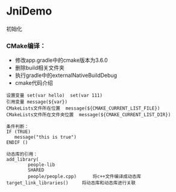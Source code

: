 # JniDemo

初始化

### CMake编译：
* 修改app.gradle中的cmake版本为3.6.0
* 删除build相关文件夹
* 执行gradle中的externalNativeBuildDebug
* cmake代码介绍
```
设置变量 set(var hello)  set(var 111)  
引用变量 message(${var}) 
CMakeLists文件所在位置  message(${CMAKE_CURRENT_LIST_FILE})
CMakeLists文件所在文件夹位置  message(${CMAKE_CURRENT_LIST_DIR})
```
```
条件判断：
IF (TRUE)
   message("this is true")
ENDIF ()
```
```
动态库的引用：
add_library(
        people-lib
        SHARED
        people/people.cpp)      将c++文件编译成动态库
target_link_libraries()     将动态库和动态库进行关联        
```